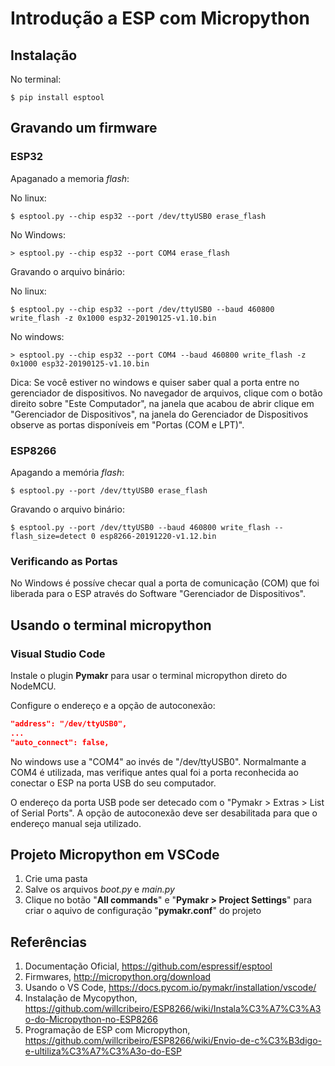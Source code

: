 # Introdução a ESP com Micropython

## Instalação 

No terminal: 
```
$ pip install esptool
``` 

## Gravando um firmware  

### ESP32 

Apaganado a memoria _flash_: 

No linux: 
```
$ esptool.py --chip esp32 --port /dev/ttyUSB0 erase_flash 
```

No Windows:
```
> esptool.py --chip esp32 --port COM4 erase_flash 
```

Gravando o arquivo binário: 

No linux:
```
$ esptool.py --chip esp32 --port /dev/ttyUSB0 --baud 460800 write_flash -z 0x1000 esp32-20190125-v1.10.bin
```

No windows:
```
> esptool.py --chip esp32 --port COM4 --baud 460800 write_flash -z 0x1000 esp32-20190125-v1.10.bin
```

Dica: Se você estiver no windows e quiser saber qual a porta entre no gerenciador de dispositivos. No navegador de arquivos, clique com o botão direito sobre "Este Computador", na janela que acabou de abrir clique em "Gerenciador de Dispositivos", na janela do Gerenciador de Dispositivos observe as portas disponíveis em "Portas (COM e LPT)". 

### ESP8266 
Apagando a memória _flash_: 

```
$ esptool.py --port /dev/ttyUSB0 erase_flash 
``` 
Gravando o arquivo binário: 
``` 
$ esptool.py --port /dev/ttyUSB0 --baud 460800 write_flash --flash_size=detect 0 esp8266-20191220-v1.12.bin 
``` 

### Verificando as Portas 

No Windows é possíve checar qual a porta de comunicação (COM) que foi liberada para o ESP através do Software "Gerenciador de Dispositivos". 

## Usando o terminal micropython 

### Visual Studio Code 

Instale o plugin **Pymakr** para usar o terminal micropython direto do NodeMCU.  

Configure o endereço e a opção de autoconexão: 
```json 
"address": "/dev/ttyUSB0",
...
"auto_connect": false,
``` 
No windows use a "COM4" ao invés de "/dev/ttyUSB0". Normalmante a COM4 é utilizada, mas verifique antes qual foi a porta reconhecida ao conectar o ESP na porta USB do seu computador. 

O endereço da porta USB pode ser detecado com o "Pymakr > Extras > List of Serial Ports". A opção de autoconexão deve ser desabilitada para que o endereço manual seja utilizado. 

## Projeto Micropython em VSCode 

1. Crie uma pasta 
1. Salve os arquivos _boot.py_ e _main.py_
1. Clique no botão "**All commands**" e "**Pymakr > Project Settings**" para criar o aquivo de configuração "**pymakr.conf**" do projeto 

 


## Referências
1. Documentação Oficial, https://github.com/espressif/esptool 
1. Firmwares, http://micropython.org/download 
1. Usando o VS Code, https://docs.pycom.io/pymakr/installation/vscode/ 
1. Instalação de Mycopython, https://github.com/willcribeiro/ESP8266/wiki/Instala%C3%A7%C3%A3o-do-Micropython-no-ESP8266
1. Programação de ESP com Micropython, https://github.com/willcribeiro/ESP8266/wiki/Envio-de-c%C3%B3digo-e-ultiliza%C3%A7%C3%A3o-do-ESP 
